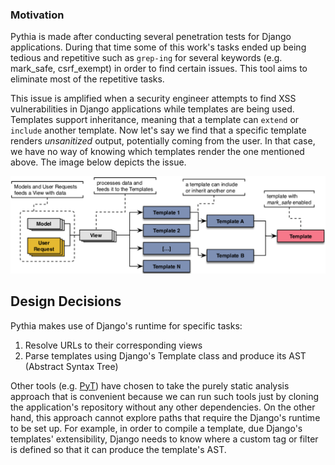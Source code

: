 ### Motivation

Pythia is made after conducting several penetration tests for Django applications. 
During that time some of this work's tasks ended up being tedious and repetitive
such as `grep-ing` for several keywords (e.g. mark_safe, csrf_exempt)
in order to find certain issues.
This tool aims to eliminate most of the repetitive tasks.

This issue is amplified when a security engineer attempts to find XSS vulnerabilities
in Django applications while templates are being used. Templates support inheritance,
meaning that a template can `extend` or `include` another template. Now let's say
we find that a specific template renders _unsanitized_ output, potentially coming from
the user. In that case, we have no way of knowing which templates render the one
mentioned above. The image below depicts the issue.

![Template inheritance complexity](defect.png)

## Design Decisions

Pythia makes use of Django's runtime for specific tasks:  
1. Resolve URLs to their corresponding views  
2. Parse templates using Django's Template class and produce its AST (Abstract Syntax Tree)

Other tools (e.g. [PyT](https://github.com/python-security/pyt)) have chosen to take the purely
static analysis approach that is convenient because we can run such
tools just by cloning the application's repository without any other
dependencies. On the other hand, this approach cannot explore paths
that require the Django's runtime to be set up. For example, in order to
compile a template, due Django's templates' extensibility, Django needs to
know where a custom tag or filter is defined so that it can produce
the template's AST.


